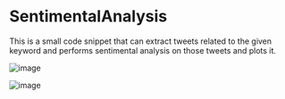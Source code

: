 # SentimentalAnalysis
This is a small code snippet that can extract tweets related to the given keyword and performs sentimental analysis on those tweets and plots it.

![image](https://user-images.githubusercontent.com/41267360/86241733-1befbd00-bbc1-11ea-9e16-c4a35c094a19.png)

![image](https://user-images.githubusercontent.com/41267360/86241755-23af6180-bbc1-11ea-803f-ba5ca44fa772.png)
